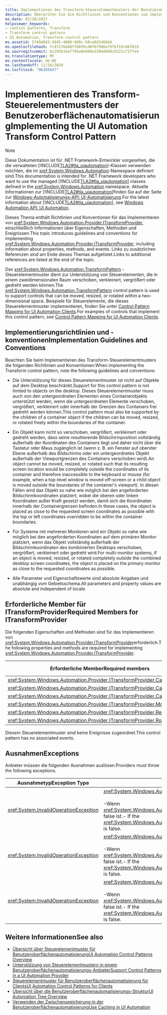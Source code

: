 ```yaml
---
title: Implementieren des Transform-Steuerelementmusters der Benutzeroberflächenautomatisierung
description: Überprüfen Sie die Richtlinien und Konventionen zum Implementieren des Transformations Steuerungs Musters in der Benutzeroberflächen Automatisierung. Sie müssen erforderliche Member für die ITransformProvider-Schnittstelle kennen.
ms.date: 03/30/2017
helpviewer_keywords:
- control patterns, Transform
- Transform control pattern
- UI Automation, Transform control pattern
ms.assetid: 5f49d843-5845-4800-9d9c-56ce0d146844
ms.openlocfilehash: fc47170a08ff08f6cd8f67996ef8fbf19c40f819
ms.sourcegitcommit: bc293b14af795e0e999e3304dd40c0222cf2ffe4
ms.translationtype: MT
ms.contentlocale: de-DE
ms.lasthandoff: 11/26/2020
ms.locfileid: "96265647"
---
```

# <a name="implementing-the-ui-automation-transform-control-pattern"></a><span data-ttu-id="e641e-104">Implementieren des Transform-Steuerelementmusters der Benutzeroberflächenautomatisierung</span><span class="sxs-lookup"><span data-stu-id="e641e-104">Implementing the UI Automation Transform Control Pattern</span></span>

> [!NOTE]
> <span data-ttu-id="e641e-105">Diese Dokumentation ist für .NET Framework-Entwickler vorgesehen, die die verwalteten [!INCLUDE[TLA2#tla_uiautomation](../../../includes/tla2sharptla-uiautomation-md.md)]-Klassen verwenden möchten, die im <xref:System.Windows.Automation>-Namespace definiert sind.</span><span class="sxs-lookup"><span data-stu-id="e641e-105">This documentation is intended for .NET Framework developers who want to use the managed [!INCLUDE[TLA2#tla_uiautomation](../../../includes/tla2sharptla-uiautomation-md.md)] classes defined in the <xref:System.Windows.Automation> namespace.</span></span> <span data-ttu-id="e641e-106">Aktuelle Informationen zur [!INCLUDE[TLA2#tla_uiautomation](../../../includes/tla2sharptla-uiautomation-md.md)]finden Sie auf der Seite zur [Windows-Automatisierungs-API: UI-Automatisierung](/windows/win32/winauto/entry-uiauto-win32).</span><span class="sxs-lookup"><span data-stu-id="e641e-106">For the latest information about [!INCLUDE[TLA2#tla_uiautomation](../../../includes/tla2sharptla-uiautomation-md.md)], see [Windows Automation API: UI Automation](/windows/win32/winauto/entry-uiauto-win32).</span></span>  
  
 <span data-ttu-id="e641e-107">Dieses Thema enthält Richtlinien und Konventionen für das Implementieren von <xref:System.Windows.Automation.Provider.ITransformProvider>, einschließlich Informationen über Eigenschaften, Methoden und Ereignissen.</span><span class="sxs-lookup"><span data-stu-id="e641e-107">This topic introduces guidelines and conventions for implementing <xref:System.Windows.Automation.Provider.ITransformProvider>, including information about properties, methods, and events.</span></span> <span data-ttu-id="e641e-108">Links zu zusätzlichen Referenzen sind am Ende dieses Themas aufgelistet.</span><span class="sxs-lookup"><span data-stu-id="e641e-108">Links to additional references are listed at the end of the topic.</span></span>  
  
 <span data-ttu-id="e641e-109">Das <xref:System.Windows.Automation.TransformPattern> -Steuerelementmuster dient zur Unterstützung von Steuerelementen, die in einem zweidimensionalen Raum verschoben, verkleinert, vergrößert oder gedreht werden können.</span><span class="sxs-lookup"><span data-stu-id="e641e-109">The <xref:System.Windows.Automation.TransformPattern> control pattern is used to support controls that can be moved, resized, or rotated within a two-dimensional space.</span></span> <span data-ttu-id="e641e-110">Beispiele für Steuerelemente, die dieses Steuerelementmuster implementieren, finden Sie unter [Control Pattern Mapping for UI Automation Clients](control-pattern-mapping-for-ui-automation-clients.md).</span><span class="sxs-lookup"><span data-stu-id="e641e-110">For examples of controls that implement this control pattern, see [Control Pattern Mapping for UI Automation Clients](control-pattern-mapping-for-ui-automation-clients.md).</span></span>  
  
<a name="Implementation_Guidelines_and_Conventions"></a>

## <a name="implementation-guidelines-and-conventions"></a><span data-ttu-id="e641e-111">Implementierungsrichtlinien und -konventionen</span><span class="sxs-lookup"><span data-stu-id="e641e-111">Implementation Guidelines and Conventions</span></span>  

 <span data-ttu-id="e641e-112">Beachten Sie beim Implementieren des Transform-Steuerelementmusters die folgenden Richtlinien und Konventionen:</span><span class="sxs-lookup"><span data-stu-id="e641e-112">When implementing the Transform control pattern, note the following guidelines and conventions:</span></span>  
  
- <span data-ttu-id="e641e-113">Die Unterstützung für dieses Steuerelementmuster ist nicht auf Objekte auf dem Desktop beschränkt.</span><span class="sxs-lookup"><span data-stu-id="e641e-113">Support for this control pattern is not limited to objects on the desktop.</span></span> <span data-ttu-id="e641e-114">Dieses Steuerelementmuster muss auch von den untergeordneten Elementen eines Containerobjekts unterstützt werden, wenn die untergeordneten Elemente verschoben, vergrößert, verkleinert oder innerhalb der Grenzen des Containers frei gedreht werden können.</span><span class="sxs-lookup"><span data-stu-id="e641e-114">This control pattern must also be supported by the children of a container object if the children can be moved, resized, or rotated freely within the boundaries of the container.</span></span>  
  
- <span data-ttu-id="e641e-115">Ein Objekt kann nicht so verschoben, vergrößert, verkleinert oder gedreht werden, dass seine resultierende Bildschirmposition vollständig außerhalb der Koordinaten des Containers liegt und daher nicht über die Tastatur oder Maus zugänglich ist (wenn z. B. ein Fenster auf oberster Ebene außerhalb des Bildschirms oder ein untergeordnetes Objekt außerhalb der Viewportgrenzen des Containers verschoben wird).</span><span class="sxs-lookup"><span data-stu-id="e641e-115">An object cannot be moved, resized, or rotated such that its resulting screen location would be completely outside the coordinates of its container and therefore inaccessible to the keyboard or mouse (for example, when a top-level window is moved off-screen or a child object is moved outside the boundaries of the container's viewport).</span></span> <span data-ttu-id="e641e-116">In diesen Fällen wird das Objekt so nahe wie möglich bei den angeforderten Bildschirmkoordinaten platziert, wobei die oberen oder linken Koordinaten außer Kraft gesetzt werden, damit sich die Koordinaten innerhalb der Containergrenzen befinden.</span><span class="sxs-lookup"><span data-stu-id="e641e-116">In these cases, the object is placed as close to the requested screen coordinates as possible with the top or left coordinates overridden to be within the container boundaries.</span></span>  
  
- <span data-ttu-id="e641e-117">Für Systeme mit mehreren Monitoren wird ein Objekt so nahe wie möglich bei den angeforderten Koordinaten auf dem primären Monitor platziert, wenn das Objekt vollständig außerhalb der Bildschirmkoordinaten des kombinierten Desktops verschoben, vergrößert, verkleinert oder gedreht wird.</span><span class="sxs-lookup"><span data-stu-id="e641e-117">For multi-monitor systems, if an object is moved, resized, or rotated completely outside the combined desktop screen coordinates, the object is placed on the primary monitor as close to the requested coordinates as possible.</span></span>  
  
- <span data-ttu-id="e641e-118">Alle Parameter und Eigenschaftswerte sind absolute Angaben und unabhängig vom Gebietsschema.</span><span class="sxs-lookup"><span data-stu-id="e641e-118">All parameters and property values are absolute and independent of locale.</span></span>  
  
<a name="Required_Members_for_the_IValueProvider_Interface"></a>

## <a name="required-members-for-itransformprovider"></a><span data-ttu-id="e641e-119">Erforderliche Member für ITransformProvider</span><span class="sxs-lookup"><span data-stu-id="e641e-119">Required Members for ITransformProvider</span></span>  

 <span data-ttu-id="e641e-120">Die folgenden Eigenschaften und Methoden sind für das Implementieren von <xref:System.Windows.Automation.Provider.ITransformProvider>erforderlich.</span><span class="sxs-lookup"><span data-stu-id="e641e-120">The following properties and methods are required for implementing <xref:System.Windows.Automation.Provider.ITransformProvider>.</span></span>  
  
|<span data-ttu-id="e641e-121">Erforderliche Member</span><span class="sxs-lookup"><span data-stu-id="e641e-121">Required members</span></span>|<span data-ttu-id="e641e-122">Memberart</span><span class="sxs-lookup"><span data-stu-id="e641e-122">Member type</span></span>|<span data-ttu-id="e641e-123">Hinweise</span><span class="sxs-lookup"><span data-stu-id="e641e-123">Notes</span></span>|  
|----------------------|-----------------|-----------|  
|<xref:System.Windows.Automation.Provider.ITransformProvider.CanMove%2A>|<span data-ttu-id="e641e-124">Eigenschaft</span><span class="sxs-lookup"><span data-stu-id="e641e-124">Property</span></span>|<span data-ttu-id="e641e-125">Keine</span><span class="sxs-lookup"><span data-stu-id="e641e-125">None</span></span>|  
|<xref:System.Windows.Automation.Provider.ITransformProvider.CanResize%2A>|<span data-ttu-id="e641e-126">Eigenschaft</span><span class="sxs-lookup"><span data-stu-id="e641e-126">Property</span></span>|<span data-ttu-id="e641e-127">Keine</span><span class="sxs-lookup"><span data-stu-id="e641e-127">None</span></span>|  
|<xref:System.Windows.Automation.Provider.ITransformProvider.CanRotate%2A>|<span data-ttu-id="e641e-128">Eigenschaft</span><span class="sxs-lookup"><span data-stu-id="e641e-128">Property</span></span>|<span data-ttu-id="e641e-129">Keine</span><span class="sxs-lookup"><span data-stu-id="e641e-129">None</span></span>|  
|<xref:System.Windows.Automation.Provider.ITransformProvider.Move%2A>|<span data-ttu-id="e641e-130">Methode</span><span class="sxs-lookup"><span data-stu-id="e641e-130">Method</span></span>|<span data-ttu-id="e641e-131">Keine</span><span class="sxs-lookup"><span data-stu-id="e641e-131">None</span></span>|  
|<xref:System.Windows.Automation.Provider.ITransformProvider.Resize%2A>|<span data-ttu-id="e641e-132">Methode</span><span class="sxs-lookup"><span data-stu-id="e641e-132">Method</span></span>|<span data-ttu-id="e641e-133">Keine</span><span class="sxs-lookup"><span data-stu-id="e641e-133">None</span></span>|  
|<xref:System.Windows.Automation.Provider.ITransformProvider.Rotate%2A>|<span data-ttu-id="e641e-134">Methode</span><span class="sxs-lookup"><span data-stu-id="e641e-134">Method</span></span>|<span data-ttu-id="e641e-135">Keine</span><span class="sxs-lookup"><span data-stu-id="e641e-135">None</span></span>|  
  
 <span data-ttu-id="e641e-136">Diesem Steuerelementmuster sind keine Ereignisse zugeordnet.</span><span class="sxs-lookup"><span data-stu-id="e641e-136">This control pattern has no associated events.</span></span>  
  
<a name="Exceptions"></a>

## <a name="exceptions"></a><span data-ttu-id="e641e-137">Ausnahmen</span><span class="sxs-lookup"><span data-stu-id="e641e-137">Exceptions</span></span>  

 <span data-ttu-id="e641e-138">Anbieter müssen die folgenden Ausnahmen auslösen.</span><span class="sxs-lookup"><span data-stu-id="e641e-138">Providers must throw the following exceptions.</span></span>  
  
|<span data-ttu-id="e641e-139">Ausnahmetyp</span><span class="sxs-lookup"><span data-stu-id="e641e-139">Exception Type</span></span>|<span data-ttu-id="e641e-140">Bedingung</span><span class="sxs-lookup"><span data-stu-id="e641e-140">Condition</span></span>|  
|--------------------|---------------|  
|<xref:System.InvalidOperationException>|<xref:System.Windows.Automation.Provider.ITransformProvider.Move%2A><br /><br /> <span data-ttu-id="e641e-141">-Wenn <xref:System.Windows.Automation.TransformPatternIdentifiers.CanMoveProperty> false ist.</span><span class="sxs-lookup"><span data-stu-id="e641e-141">-   If the <xref:System.Windows.Automation.TransformPatternIdentifiers.CanMoveProperty> is false.</span></span>|  
|<xref:System.InvalidOperationException>|<xref:System.Windows.Automation.Provider.ITransformProvider.Resize%2A><br /><br /> <span data-ttu-id="e641e-142">-Wenn <xref:System.Windows.Automation.TransformPatternIdentifiers.CanResizeProperty> false ist.</span><span class="sxs-lookup"><span data-stu-id="e641e-142">-   If the <xref:System.Windows.Automation.TransformPatternIdentifiers.CanResizeProperty> is false.</span></span>|  
|<xref:System.InvalidOperationException>|<xref:System.Windows.Automation.Provider.ITransformProvider.Rotate%2A><br /><br /> <span data-ttu-id="e641e-143">-Wenn <xref:System.Windows.Automation.TransformPatternIdentifiers.CanRotateProperty> false ist.</span><span class="sxs-lookup"><span data-stu-id="e641e-143">-   If the <xref:System.Windows.Automation.TransformPatternIdentifiers.CanRotateProperty> is false.</span></span>|  
  
## <a name="see-also"></a><span data-ttu-id="e641e-144">Weitere Informationen</span><span class="sxs-lookup"><span data-stu-id="e641e-144">See also</span></span>

- [<span data-ttu-id="e641e-145">Übersicht über Steuerelementmuster für Benutzeroberflächenautomatisierung</span><span class="sxs-lookup"><span data-stu-id="e641e-145">UI Automation Control Patterns Overview</span></span>](ui-automation-control-patterns-overview.md)
- [<span data-ttu-id="e641e-146">Unterstützung von Steuerelementmustern in einem Benutzeroberflächenautomatisierungs-Anbieter</span><span class="sxs-lookup"><span data-stu-id="e641e-146">Support Control Patterns in a UI Automation Provider</span></span>](support-control-patterns-in-a-ui-automation-provider.md)
- [<span data-ttu-id="e641e-147">Steuerelementmuster für Benutzeroberflächenautomatisierung für Clients</span><span class="sxs-lookup"><span data-stu-id="e641e-147">UI Automation Control Patterns for Clients</span></span>](ui-automation-control-patterns-for-clients.md)
- [<span data-ttu-id="e641e-148">Übersicht über die Benutzeroberflächenautomatisierungs-Struktur</span><span class="sxs-lookup"><span data-stu-id="e641e-148">UI Automation Tree Overview</span></span>](ui-automation-tree-overview.md)
- [<span data-ttu-id="e641e-149">Verwenden der Zwischenspeicherung in der Benutzeroberflächenautomatisierung</span><span class="sxs-lookup"><span data-stu-id="e641e-149">Use Caching in UI Automation</span></span>](use-caching-in-ui-automation.md)
